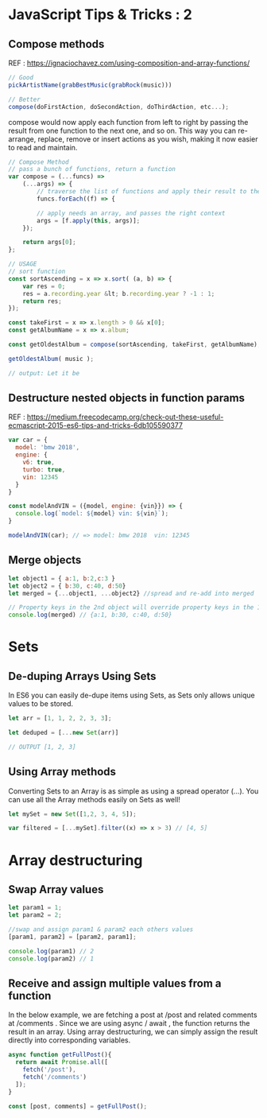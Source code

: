 # JavaScript Tips & Tricks : 2

## Compose methods

REF : https://ignaciochavez.com/using-composition-and-array-functions/

```javascript
// Good
pickArtistName(grabBestMusic(grabRock(music)))

// Better
compose(doFirstAction, doSecondAction, doThirdAction, etc...);
```

compose would now apply each function from left to right by passing the result from one function to the next one, and so on.
This way you can re-arrange, replace, remove or insert actions as you wish, making it now easier to read and maintain.

```javascript
// Compose Method
// pass a bunch of functions, return a function
var compose = (...funcs) =>
    (...args) => {
        // traverse the list of functions and apply their result to the next one
        funcs.forEach((f) => {

        // apply needs an array, and passes the right context
        args = [f.apply(this, args)];
    });

    return args[0];
};

// USAGE
// sort function
const sortAscending = x => x.sort( (a, b) => {
    var res = 0;
    res = a.recording.year &lt; b.recording.year ? -1 : 1;
    return res;
});

const takeFirst = x => x.length > 0 && x[0];
const getAlbumName = x => x.album;

const getOldestAlbum = compose(sortAscending, takeFirst, getAlbumName);

getOldestAlbum( music );

// output: Let it be
```

## Destructure nested objects in function params

REF : https://medium.freecodecamp.org/check-out-these-useful-ecmascript-2015-es6-tips-and-tricks-6db105590377

```javascript
var car = {
  model: 'bmw 2018',
  engine: {
    v6: true,
    turbo: true,
    vin: 12345
  }
}

const modelAndVIN = ({model, engine: {vin}}) => {
  console.log(`model: ${model} vin: ${vin}`);
}

modelAndVIN(car); // => model: bmw 2018  vin: 12345
```

## Merge objects

```javascript
let object1 = { a:1, b:2,c:3 }
let object2 = { b:30, c:40, d:50}
let merged = {...object1, ...object2} //spread and re-add into merged

// Property keys in the 2nd object will override property keys in the 1st object.
console.log(merged) // {a:1, b:30, c:40, d:50}
```

# Sets

## De-duping Arrays Using Sets

In ES6 you can easily de-dupe items using Sets, as Sets only allows unique values to be stored.

```javascript
let arr = [1, 1, 2, 2, 3, 3];

let deduped = [...new Set(arr)]

// OUTPUT [1, 2, 3]
```

## Using Array methods

Converting Sets to an Array is as simple as using a spread operator (...). You can use all the Array methods easily on Sets as well!

```javascript
let mySet = new Set([1,2, 3, 4, 5]);

var filtered = [...mySet].filter((x) => x > 3) // [4, 5]
```

# Array destructuring

## Swap Array values

```javascript
let param1 = 1;
let param2 = 2;

//swap and assign param1 & param2 each others values
[param1, param2] = [param2, param1];

console.log(param1) // 2
console.log(param2) // 1
```

## Receive and assign multiple values from a function

In the below example, we are fetching a post at /post and related comments at /comments . Since we are using async / await , the function returns the result in an array. Using array destructuring, we can simply assign the result directly into corresponding variables.

```javascript
async function getFullPost(){
  return await Promise.all([
    fetch('/post'),
    fetch('/comments')
  ]);
}

const [post, comments] = getFullPost();
```
